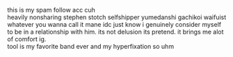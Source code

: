 this is my spam follow acc cuh
<br>
heavily nonsharing stephen stotch selfshipper yumedanshi gachikoi waifuist whatever you wanna call it mane idc just know i genuinely consider myself to be in a relationship with him. its not delusion its pretend. it brings me alot of comfort ig.
<br>
tool is my favorite band ever and my hyperfixation so uhm
